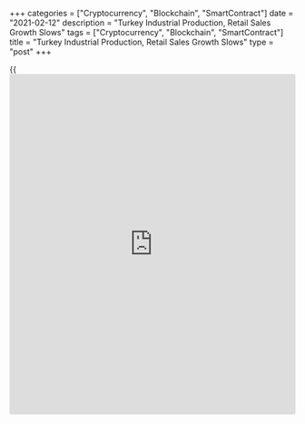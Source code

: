 +++
categories = ["Cryptocurrency", "Blockchain", "SmartContract"]
date = "2021-02-12"
description = "Turkey Industrial Production, Retail Sales Growth Slows"
tags = ["Cryptocurrency", "Blockchain", "SmartContract"]
title = "Turkey Industrial Production, Retail Sales Growth Slows"
type = "post"
+++

{{<iframe id="large-banner" src="https://www.bounty.group/#slide=21.0" width="100%" height="600" scrolling="no" style="border: 0px solid rgb(216, 221, 230); border-radius: 3px;">}}

Turkish industrial production and retail sales grew at softer rates in
December, data from Turkstat showed on Friday.

Industrial production rose 9.0 percent year-on-year in December, after
an 11.0 percent increase in November. Economists had expected a 8.7
percent growth.

Manufacturing output grew 9.5 percent annually in December.

Production in mining and quarrying rose 6.0 percent and output in the
electricity, gas & steam gained 4.9 percent.

On a monthly basis, industrial production rose 1.3 percent in December,
same as seen in the previous month.

Separate data from the statistical office showed that retail sales rose
0.6 percent yearly in December, after an 12.3 percent growth in
November.

Sales of food, drinks and tobacco increased 8.8 percent, while non-food
sales declined 3.3 percent. Automotive fuel sales fell 1.1 percent.

On a monthly basis, retail sales decreased 4.2 percent in December,
after a 2.0 percent increase in the previous month.

For comments and feedback [contact](https://www.playgroundfx.com/contact/): editorial@rtt[news](https://www.letsplayfx.com/blog/forex-news-website/).com

[Economic News][1]

 **What parts of the world are seeing the best (and worst) economic
performances lately? Click[here][2] to check out our [Econ Scorecard][2]
and find out! See up-to-the-moment [ranking](https://www.playgroundfx.com/blog/crypto-exchange-ranking/)s for the best and worst
performers in [GDP][3], [unemployment rate][4], [inflation][5] and much
more.**

   1. www.rtt[news](https://www.letsplayfx.com/blog/forex-news-website/).com/Content/EconomicNews.aspx
   2. www.rtt[news](https://www.letsplayfx.com/blog/forex-news-website/).com/economic-scorecard/world-rank/retail-sales/highest-performance.aspx
   3. www.rtt[news](https://www.letsplayfx.com/blog/forex-news-website/).com/economic-scorecard/world-rank/GDP/highest-performance.aspx
   4. www.rtt[news](https://www.letsplayfx.com/blog/forex-news-website/).com/economic-scorecard/world-rank/unemployment-rate/lowest-performance.aspx
   5. www.rtt[news](https://www.letsplayfx.com/blog/forex-news-website/).com/economic-scorecard/world-rank/CPI/highest-performance.aspx